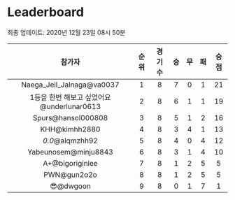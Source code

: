 # Leaderboard
최종 업데이트: 2020년 12월 23일 08시 50분




| 참가자 | 순위 | 경기수 | 승 | 무 | 패 | 승점 |
|:---:|:---:|:---:|:---:|:---:|:---:|:---:|
| Naega_Jeil_Jalnaga@va0037 | 1 | 8 | 7 | 0 | 1 | 21 |
| 1등을 한번 해보고 싶었어요@underlunar0613 | 2 | 8 | 6 | 1 | 1 | 19 |
| Spurs@hansol000808 | 3 | 8 | 5 | 1 | 2 | 16 |
| KHH@kimhh2880 | 4 | 8 | 3 | 4 | 1 | 13 |
| _0.0_@alqmzhh92 | 5 | 8 | 4 | 0 | 4 | 12 |
| Yabeunosem@minju8843 | 6 | 8 | 3 | 1 | 4 | 10 |
| A+@bigoriginlee | 7 | 8 | 1 | 2 | 5 | 5 |
| PWN@gun2o2o | 8 | 8 | 1 | 2 | 5 | 5 |
| 😎@dwgoon | 9 | 8 | 0 | 1 | 7 | 1 |